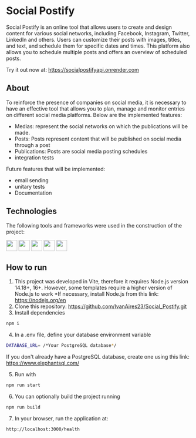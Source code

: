 # Social Postify

Social Postify is an online tool that allows users to create and design content for various social networks, including Facebook, Instagram, Twitter, LinkedIn and others. Users can customize their posts with images, titles, and text, and schedule them for specific dates and times. This platform also allows you to schedule multiple posts and offers an overview of scheduled posts.

Try it out now at: https://socialpostifyapi.onrender.com

## About

To reinforce the presence of companies on social media, it is necessary to have an effective tool that allows you to plan, manage and monitor entries on different social media platforms. Below are the implemented features:

 - Medias: represent the social networks on which the publications will be made.
 - Posts: Posts represent content that will be published on social media through a post
 - Publications: Posts are social media posting schedules
 - integration tests

Future features that will be implemented:
  - email sending
  - unitary tests
  - Documentation
    
## Technologies
The following tools and frameworks were used in the construction of the project:<br>
<p>
    <img  height="30" src="https://img.shields.io/badge/TypeScript-007ACC?style=for-the-badge&logo=typescript&logoColor=white">
    <img  height="30" src="https://img.shields.io/badge/Prisma-3982CE?style=for-the-badge&logo=Prisma&logoColor=white"/>
    <img  height="30" src="https://img.shields.io/badge/Node%20js-339933?style=for-the-badge&logo=nodedotjs&logoColor=white"/>
    <img  height="30" src="https://img.shields.io/badge/nestjs-E0234E?style=for-the-badge&logo=nestjs&logoColor=white"/>
    <img  height="30" src="https://img.shields.io/badge/Jest-C21325?style=for-the-badge&logo=jest&logoColor=white"/>
</p>

## How to run

1. This project was developed in Vite, therefore it requires Node.js version 14.18+, 16+. However, some templates require a higher version of Node.js to work
   *If necessary, install Node.js from this link: https://nodejs.org/en
2. Clone this repository: https://github.com/IvanAires23/Social_Postify.git
3. Install dependencies
```bash
npm i
```
4. In a .env file, define your database environment variable
 ```bash
DATABASE_URL= /*Your PostgreSQL database*/
```
If you don't already have a PostgreSQL database, create one using this link: https://www.elephantsql.com/ <br/>

5. Run with
```bash
npm run start
```
6. You can optionally build the project running
```bash
npm run build
```
7. In your browser, run the application at:
```bash
http://localhost:3000/health
```
